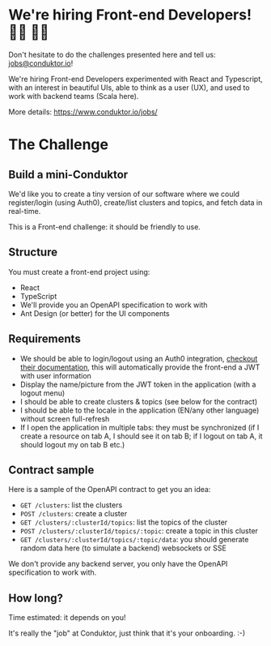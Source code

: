 # We're hiring Front-end Developers! 👨‍💻 👩‍💻

Don't hesitate to do the challenges presented here and tell us: jobs@conduktor.io!

We're hiring Front-end Developers experimented with React and Typescript, with an interest in beautiful UIs, able to think as a user (UX), and used to work with backend teams (Scala here).

More details: https://www.conduktor.io/jobs/

# The Challenge

## Build a mini-Conduktor

We'd like you to create a tiny version of our software where we could register/login (using Auth0), create/list clusters and topics, and fetch data in real-time.

This is a Front-end challenge: it should be friendly to use.

## Structure

You must create a front-end project using:

- React
- TypeScript
- We'll provide you an OpenAPI specification to work with
- Ant Design (or better) for the UI components

## Requirements

- We should be able to login/logout using an Auth0 integration, [checkout their documentation](https://auth0.com/docs/quickstart/spa/react/01-login), this will automatically provide the front-end a JWT with user information
- Display the name/picture from the JWT token in the application (with a logout menu)
- I should be able to create clusters & topics (see below for the contract)
- I should be able to the locale in the application (EN/any other language) without screen full-refresh
- If I open the application in multiple tabs: they must be synchronized (if I create a resource on tab A, I should see it on tab B; if I logout on tab A, it should logout my on tab B etc.)

## Contract sample

Here is a sample of the OpenAPI contract to get you an idea:

- `GET /clusters`: list the clusters
- `POST /clusters`: create a cluster
- `GET /clusters/:clusterId/topics`: list the topics of the cluster
- `POST /clusters/:clusterId/topics/:topic`: create a topic in this cluster
- `GET /clusters/:clusterId/topics/:topic/data`: you should generate random data here (to simulate a backend) websockets or SSE

We don't provide any backend server, you only have the OpenAPI specification to work with.

## How long?

Time estimated: it depends on you!

It's really the "job" at Conduktor, just think that it's your onboarding. :-)
